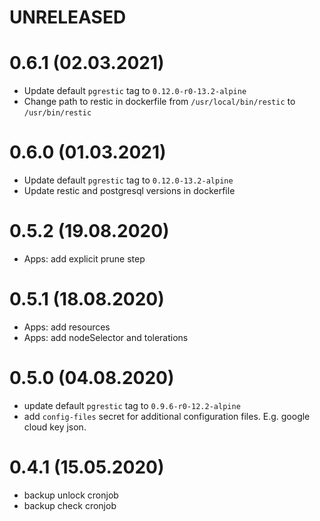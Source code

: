 # UNRELEASED

# 0.6.1 (02.03.2021)
- Update default `pgrestic` tag to `0.12.0-r0-13.2-alpine`
- Change path to restic in dockerfile from `/usr/local/bin/restic` to `/usr/bin/restic`

# 0.6.0 (01.03.2021)
- Update default `pgrestic` tag to `0.12.0-13.2-alpine`
- Update restic and postgresql versions in dockerfile

# 0.5.2 (19.08.2020)
- Apps: add explicit prune step

# 0.5.1 (18.08.2020)
- Apps: add resources
- Apps: add nodeSelector and tolerations

# 0.5.0 (04.08.2020)
- update default `pgrestic` tag to `0.9.6-r0-12.2-alpine`
- add `config-files` secret for additional configuration files. E.g. google cloud key json.

# 0.4.1 (15.05.2020)
- backup unlock cronjob
- backup check cronjob
